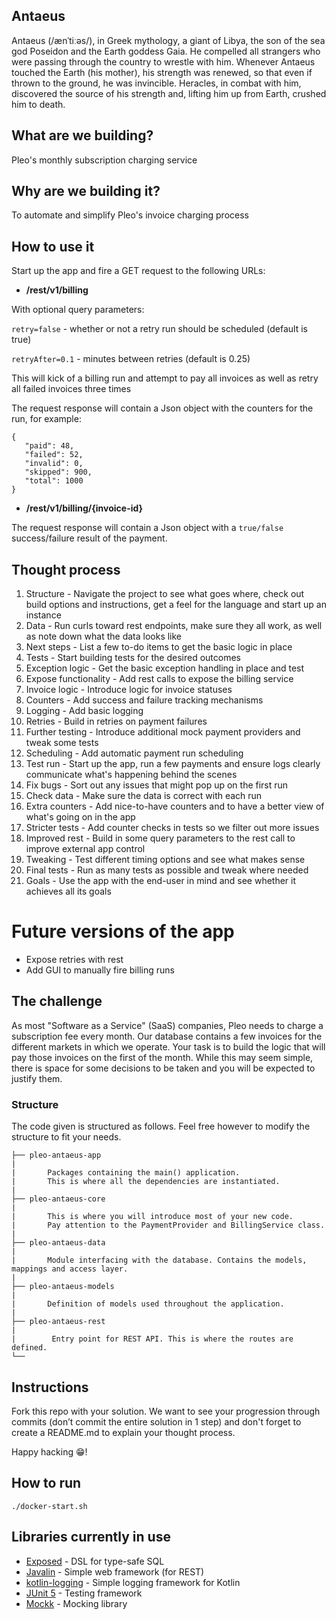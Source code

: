 ## Antaeus

Antaeus (/ænˈtiːəs/), in Greek mythology, a giant of Libya, the son of the sea god Poseidon and the Earth goddess Gaia. He compelled all strangers who were passing through the country to wrestle with him. Whenever Antaeus touched the Earth (his mother), his strength was renewed, so that even if thrown to the ground, he was invincible. Heracles, in combat with him, discovered the source of his strength and, lifting him up from Earth, crushed him to death.

## What are we building?

Pleo's monthly subscription charging service

## Why are we building it?

To automate and simplify Pleo's invoice charging process

## How to use it

Start up the app and fire a GET request to the following URLs:
- **/rest/v1/billing**

With optional query parameters:

```retry=false``` - whether or not a retry run should be scheduled (default is true)

```retryAfter=0.1``` - minutes between retries (default is 0.25)

This will kick of a billing run and attempt to pay all invoices as well as retry all failed invoices three times

The request response will contain a Json object with the counters for the run, for example:
```
{
   "paid": 48,
   "failed": 52,
   "invalid": 0,
   "skipped": 900,
   "total": 1000
}
```

- __/rest/v1/billing/{invoice-id}__ 

The request response will contain a Json object with a ```true/false``` success/failure result of the payment.

## Thought process

  1. Structure - Navigate the project to see what goes where, check out build options and instructions, get a feel for the language and start up an instance
  2. Data - Run curls toward rest endpoints, make sure they all work, as well as note down what the data looks like
  3. Next steps - List a few to-do items to get the basic logic in place
  4. Tests - Start building tests for the desired outcomes
  5. Exception logic - Get the basic exception handling in place and test
  6. Expose functionality - Add rest calls to expose the billing service
  7. Invoice logic - Introduce logic for invoice statuses
  8. Counters - Add success and failure tracking mechanisms
  9. Logging - Add basic logging
  10. Retries - Build in retries on payment failures
  11. Further testing - Introduce additional mock payment providers and tweak some tests
  12. Scheduling - Add automatic payment run scheduling
  13. Test run - Start up the app, run a few payments and ensure logs clearly communicate what's happening behind the scenes
  14. Fix bugs - Sort out any issues that might pop up on the first run
  15. Check data - Make sure the data is correct with each run
  16. Extra counters - Add nice-to-have counters and to have a better view of what's going on in the app
  17. Stricter tests - Add counter checks in tests so we filter out more issues
  18. Improved rest - Build in some query parameters to the rest call to improve external app control
  19. Tweaking - Test different timing options and see what makes sense
  20. Final tests - Run as many tests as possible and tweak where needed
  21. Goals - Use the app with the end-user in mind and see whether it achieves all its goals

# Future versions of the app
- Expose retries with rest
- Add GUI to manually fire billing runs

## The challenge

As most "Software as a Service" (SaaS) companies, Pleo needs to charge a subscription fee every month. Our database contains a few invoices for the different markets in which we operate. Your task is to build the logic that will pay those invoices on the first of the month. While this may seem simple, there is space for some decisions to be taken and you will be expected to justify them.

### Structure
The code given is structured as follows. Feel free however to modify the structure to fit your needs.
```
├── pleo-antaeus-app
|
|       Packages containing the main() application. 
|       This is where all the dependencies are instantiated.
|
├── pleo-antaeus-core
|
|       This is where you will introduce most of your new code.
|       Pay attention to the PaymentProvider and BillingService class.
|
├── pleo-antaeus-data
|
|       Module interfacing with the database. Contains the models, mappings and access layer.
|
├── pleo-antaeus-models
|
|       Definition of models used throughout the application.
|
├── pleo-antaeus-rest
|
|        Entry point for REST API. This is where the routes are defined.
└──
```

## Instructions
Fork this repo with your solution. We want to see your progression through commits (don’t commit the entire solution in 1 step) and don't forget to create a README.md to explain your thought process.

Happy hacking 😁!

## How to run
```
./docker-start.sh
```

## Libraries currently in use
* [Exposed](https://github.com/JetBrains/Exposed) - DSL for type-safe SQL
* [Javalin](https://javalin.io/) - Simple web framework (for REST)
* [kotlin-logging](https://github.com/MicroUtils/kotlin-logging) - Simple logging framework for Kotlin
* [JUnit 5](https://junit.org/junit5/) - Testing framework
* [Mockk](https://mockk.io/) - Mocking library
